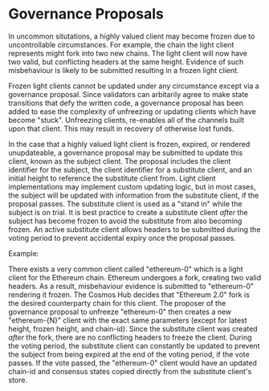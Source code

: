 <!--
order: 5
-->

# Governance Proposals

In uncommon situtations, a highly valued client may become frozen due to uncontrollable 
circumstances. For example, the chain the light client represents might fork into two
new chains. The light client will now have two valid, but conflicting headers at the same
height. Evidence of such misbehaviour is likely to be submitted resulting in a frozen light
client. 

Frozen light clients cannot be updated under any circumstance except via a governance proposal.
Since validators can arbitarily agree to make state transitions that defy the written code, a 
governance proposal has been added to ease the complexity of unfreezing or updating clients
which have become "stuck". Unfreezing clients, re-enables all of the channels built upon that
client. This may result in recovery of otherwise lost funds. 

In the case that a highly valued light client is frozen, expired, or rendered unupdateable, a
governance proposal may be submitted to update this client, known as the subject client. The 
proposal includes the client identifier for the subject, the client identifier for a substitute
client, and an initial height to reference the substitute client from. Light client implementations
may implement custom updating logic, but in most cases, the subject will be updated with information
from the substitute client, if the proposal passes. The substitute client is used as a "stand in"
while the subject is on trial. It is best practice to create a substitute client *after* the subject
has become frozen to avoid the substitute from also becoming frozen. An active substitute client
allows headers to be submitted during the voting period to prevent accidental expiry once the proposal
passes. 

Example:

There exists a very common client called "ethereum-0" which is a light client for the Ethereum chain.
Ethereum undergoes a fork, creating two valid headers. As a result, misbehaviour evidence is submitted 
to "ethereum-0" rendering it frozen. The Cosmos Hub decides that "Ethereum 2.0" fork is the desired 
counterparty chain for this client. The proposer of the governance proposal to unfreeze "ethereum-0"
then creates a new "ethereum-{N}" client with the exact same parameters (except for latest height, 
frozen height, and chain-id). Since the substitute client was created *after* the fork, there are
no conflicting headers to freeze the client. During the voting period, the substitute client can
constantly be updated to prevent the subject from being expired at the end of the voting period, 
if the vote passes. If the vote passed, the "ethereum-0" client would have an updated chain-id 
and consensus states copied directly from the substitute client's store. 



